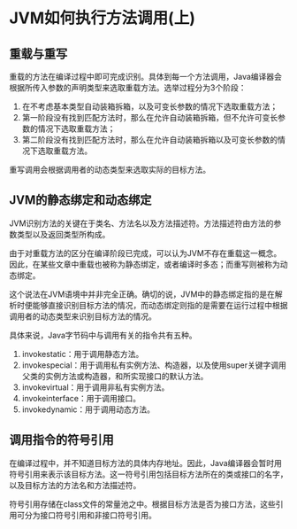 # JVM如何执行方法调用(上)

## 重载与重写

重载的方法在编译过程中即可完成识别。具体到每一个方法调用，Java编译器会根据所传入参数的声明类型来选取重载方法。选举过程分为3个阶段：

1. 在不考虑基本类型自动装箱拆箱，以及可变长参数的情况下选取重载方法；
2. 第一阶段没有找到匹配方法时，那么在允许自动装箱拆箱，但不允许可变长参数的情况下选取重载方法；
3. 第二阶段没有找到匹配方法时，那么在允许自动装箱拆箱以及可变长参数的情况下选取重载方法。

重写调用会根据调用者的动态类型来选取实际的目标方法。

## JVM的静态绑定和动态绑定

JVM识别方法的关键在于类名、方法名以及方法描述符。方法描述符由方法的参数类型以及返回类型所构成。

由于对重载方法的区分在编译阶段已完成，可以认为JVM不存在重载这一概念。因此，在某些文章中重载也被称为静态绑定，或者编译时多态；而重写则被称为动态绑定。

这个说法在JVM语境中并非完全正确。确切的说，JVM中的静态绑定指的是在解析时便能够直接识别目标方法的情况，而动态绑定则指的是需要在运行过程中根据调用者的动态类型来识别目标方法的情况。

具体来说，Java字节码中与调用有关的指令共有五种。

1. invokestatic：用于调用静态方法。
2. invokespecial：用于调用私有实例方法、构造器，以及使用super关键字调用父类的实例方法或构造器，和所实现接口的默认方法。
3. invokevirtual：用于调用非私有实例方法。
4. invokeinterface：用于调用接口。
5. invokedynamic：用于调用动态方法。

## 调用指令的符号引用

在编译过程中，并不知道目标方法的具体内存地址。因此，Java编译器会暂时用符号引用来表示该目标方法。这一符号引用包括目标方法所在的类或接口的名字，以及目标方法的方法名和方法描述符。

符号引用存储在class文件的常量池之中。根据目标方法是否为接口方法，这些引用可分为接口符号引用和非接口符号引用。
